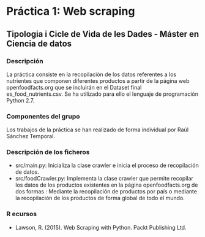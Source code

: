 # Práctica 1: Web scraping

## Tipologia i Cicle de Vida de les Dades - Máster en Ciencia de datos

### Descripción

La práctica consiste en la recopilación de los datos referentes a los nutrientes que componen diferentes productos a partir de la página web openfoodfacts.org que se incluirán en el Dataset final es_food_nutrients.csv. Se ha utilizado para ello el lenguaje de programación Python 2.7.

### Componentes del grupo

Los trabajos de la práctica se han realizado de forma individual por Raúl Sánchez Temporal.

### Descripción de los ficheros

- src/main.py: Inicializa la clase crawler e inicia el proceso de recopilación de datos.
- src/foodCrawler.py: Implementa la clase crawler que permite recopilar los datos de los productos existentes en la página openfoodfacts.org de dos formas : Mediante la recopilación de productos por país o mediante la recopilación de los productos de forma global de todo el mundo.

### R ecursos

- Lawson, R. (2015). Web Scraping with Python. Packt Publishing Ltd.
